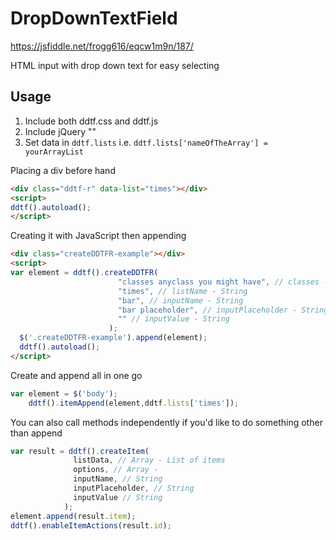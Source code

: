 # DropDownTextField
https://jsfiddle.net/frogg616/eqcw1m9n/187/ 

HTML input with drop down text for easy selecting


## Usage
1. Include both ddtf.css and ddtf.js
2. Include jQuery "<script src="https://ajax.googleapis.com/ajax/libs/jquery/3.3.1/jquery.min.js"></script>"
3. Set data in `ddtf.lists` i.e. `ddtf.lists['nameOfTheArray'] = yourArrayList`

Placing a div before hand
```html
<div class="ddtf-r" data-list="times"></div>
<script>
ddtf().autoload();
</script>
```

Creating it with JavaScript then appending
```html
<div class="createDDTFR-example"></div>
<script>
var element = ddtf().createDDTFR(
                        "classes anyclass you might have", // classes - String
                        "times", // listName - String
                        "bar", // inputName - String
                        "bar placeholder", // inputPlaceholder - String
                        "" // inputValue - String
                      );
  $('.createDDTFR-example').append(element);
  ddtf().autoload(); 
</script>
```

Create and append all in one go
```javascript
var element = $('body');
    ddtf().itemAppend(element,ddtf.lists['times']);
```

You can also call methods independently if you'd like to do something other than append
```javascript
var result = ddtf().createItem(
              listData, // Array - List of items
              options, // Array - 
              inputName, // String 
              inputPlaceholder, // String
              inputValue // String
            );
element.append(result.item);
ddtf().enableItemActions(result.id);
```




